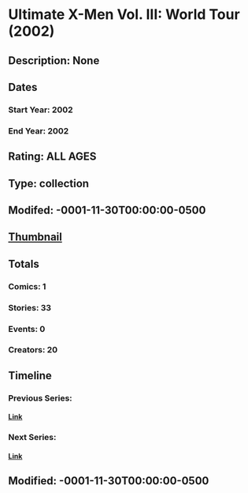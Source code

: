 # Ultimate X-Men Vol. III: World Tour (2002)
## Description: None
## Dates
### Start Year: 2002
### End Year: 2002
## Rating: ALL AGES
## Type: collection
## Modifed: -0001-11-30T00:00:00-0500
## [Thumbnail](http://i.annihil.us/u/prod/marvel/i/mg/9/10/4bc366ae058d1.jpg)
## Totals
### Comics: 1
### Stories: 33
### Events: 0
### Creators: 20
## Timeline
### Previous Series: 
#### [Link]()
### Next Series: 
#### [Link]()
## Modified: -0001-11-30T00:00:00-0500